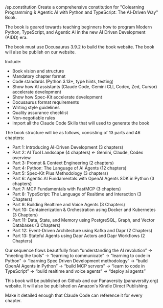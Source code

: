 /sp.constitution Create a comprehensive constitution for "Colearning Programming & Agentic AI with Python and TypeScript: The AI-Driven Way" Book.

The book is geared towards teaching beginners how to program Modern Python, TypeScript, and Agentic AI in the new AI Driven Development (AIDD) era.

The book must use Docusaurus 3.9.2 to build the book website. The book will also be publish on our website.

Include:
- Book vision and structure
- Mandatory chapter format
- Code standards (Python 3.13+, type hints, testing)
- Show how AI assistants (Claude Code, Gemini CLI, Codex, Zed, Cursor) accelerate development
- Show how Spec-Kit accelerate development
- Docusaurus format requirements
- Writing style guidelines
- Quality assurance checklist
- Non-negotiable rules
- Import all the Claude Code Skills that will used to generate the book

The book structure will be as follows, consisting of 13 parts and 46 chapters:

- Part 1: Introducing AI-Driven Development (3 chapters)
- Part 2: AI Tool Landscape (4 chapters) ← Gemini, Claude, Codex overview
- Part 3: Prompt & Context Engineering (2 chapters)
- Part 4: Python: The Language of AI Agents (12 chapters)
- Part 5: Spec-Kit Plus Methodology (3 chapters)
- Part 6: Agentic AI Fundamentals with OpenAI Agents SDK in Python (3 chapters)
- Part 7: MCP Fundamentals with FastMCP (3 chapters)
- Part 8: TypeScript: The Language of Realtime and Interaction (3 Chapters)
- Part 9: Building Realtime and Voice Agents (3 Chapters)
- Part 10: Containerization & Orchestration using Docker and Kubernetes (3 Chapters)
- Part 11: Data, State, and Memory using PostgreSQL, Graph, and Vector Databases (3 Chapters)
- Part 12: Event-Driven Architecture using Kafka and Dapr (2 Chapters)
- Part 13: Stateful Agents using Dapr Actors and Dapr Workflows (2 Chapters)

Our sequence flows beautifully from “understanding the AI revolution” → “meeting the tools” → “learning to communicate” → “learning to code in Python” → “learning Spec Driven Development methodology” → “build OpenAI Agents in Python” → “build MCP servers” → “learn to code in TypeScript” → “build realtime and voice agents” → “deploy ai agents”

This book will be published on Github and our Panaversity (panaversity.org) website. It will also be published on Amazon's Kindle Direct Publishing.

Make it detailed enough that Claude Code can reference it for every chapter.

